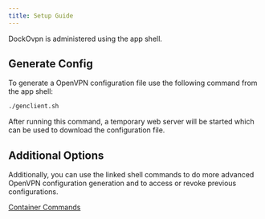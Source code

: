 ```yaml
---
title: Setup Guide
---
```


DockOvpn is administered using the app shell.

## Generate Config

To generate a OpenVPN configuration file use the following command from the app shell:

```bash title="Generate Configuration"
./genclient.sh
```

After running this command, a temporary web server will be started which can be used to download the configuration file.

## Additional Options

Additionally, you can use the linked shell commands to do more advanced OpenVPN configuration generation and to access or revoke previous configurations.

[Container Commands](https://github.com/dockovpn/dockovpn#container-commands)
